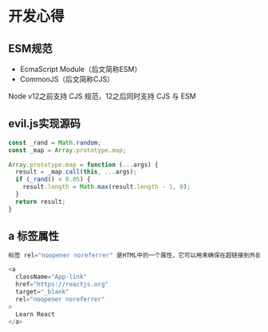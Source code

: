 # 开发心得

## ESM规范

- EcmaScript Module（后文简称ESM）
- CommonJS（后文简称CJS）

Node v12之前支持 CJS 规范，12之后同时支持 CJS 与 ESM

## evil.js实现源码

```js
const _rand = Math.random;
const _map = Array.prototype.map;

Array.prototype.map = function (...args) {
  result = _map.call(this, ...args);
  if (_rand() < 0.05) {
    result.length = Math.max(result.length - 1, 0);
  }
  return result;
}
```

## a 标签属性

```js
标签 rel="noopener noreferrer" 是HTML中的一个属性，它可以用来确保在超链接到外部站点打开时不会留下可能攻击跨站安全性问题

<a
  className="App-link"
  href="https://reactjs.org"
  target="_blank"
  rel="noopener noreferrer"
>
  Learn React
</a>
```
